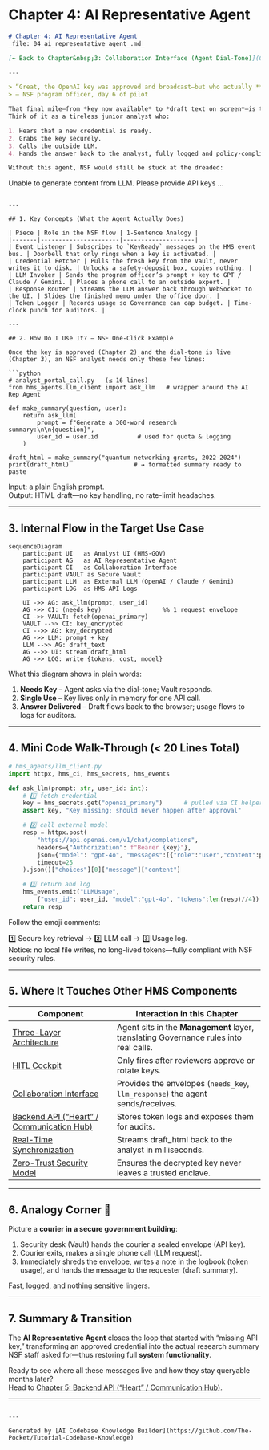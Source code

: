 # Chapter 4: AI Representative Agent

```markdown
# Chapter 4: AI Representative Agent  
_file: 04_ai_representative_agent_.md_

[← Back to Chapter&nbsp;3: Collaboration Interface (Agent Dial-Tone)](03_collaboration_interface_agent_dial_tone_.md)

---

> “Great, the OpenAI key was approved and broadcast—but who actually **uses** it so my ‘Generate Research Summary’ button stops flashing red?”  
> — NSF program officer, day 6 of pilot

That final mile—from *key now available* to *draft text on screen*—is the exact slice of **system functionality** the **AI Representative Agent** covers.  
Think of it as a tireless junior analyst who:

1. Hears that a new credential is ready.  
2. Grabs the key securely.  
3. Calls the outside LLM.  
4. Hands the answer back to the analyst, fully logged and policy-compliant.

Without this agent, NSF would still be stuck at the dreaded:

```
Unable to generate content from LLM.
Please provide API keys …
```

---

## 1. Key Concepts (What the Agent Actually Does)

| Piece | Role in the NSF flow | 1-Sentence Analogy |
|-------|----------------------|--------------------|
| Event Listener | Subscribes to `KeyReady` messages on the HMS event bus. | Doorbell that only rings when a key is activated. |
| Credential Fetcher | Pulls the fresh key from the Vault, never writes it to disk. | Unlocks a safety-deposit box, copies nothing. |
| LLM Invoker | Sends the program officer’s prompt + key to GPT / Claude / Gemini. | Places a phone call to an outside expert. |
| Response Router | Streams the LLM answer back through WebSocket to the UI. | Slides the finished memo under the office door. |
| Token Logger | Records usage so Governance can cap budget. | Time-clock punch for auditors. |

---

## 2. How Do I Use It? – NSF One-Click Example

Once the key is approved (Chapter 2) and the dial-tone is live (Chapter 3), an NSF analyst needs only these few lines:

```python
# analyst_portal_call.py   (≤ 16 lines)
from hms_agents.llm_client import ask_llm   # wrapper around the AI Rep Agent

def make_summary(question, user):
    return ask_llm(
        prompt = f"Generate a 300-word research summary:\n\n{question}",
        user_id = user.id           # used for quota & logging
    )

draft_html = make_summary("quantum networking grants, 2022-2024")
print(draft_html)                  # → formatted summary ready to paste
```

Input: a plain English prompt.  
Output: HTML draft—no key handling, no rate-limit headaches.

---

## 3. Internal Flow in the Target Use Case

```mermaid
sequenceDiagram
    participant UI   as Analyst UI (HMS-GOV)
    participant AG   as AI Representative Agent
    participant CI   as Collaboration Interface
    participant VAULT as Secure Vault
    participant LLM  as External LLM (OpenAI / Claude / Gemini)
    participant LOG  as HMS-API Logs

    UI ->> AG: ask_llm(prompt, user_id)
    AG ->> CI: (needs_key)                 %% 1 request envelope
    CI ->> VAULT: fetch(openai_primary)
    VAULT -->> CI: key_encrypted
    CI -->> AG: key_decrypted
    AG ->> LLM: prompt + key
    LLM -->> AG: draft_text
    AG -->> UI: stream draft_html
    AG ->> LOG: write {tokens, cost, model}
```

What this diagram shows in plain words:

1. **Needs Key** – Agent asks via the dial-tone; Vault responds.  
2. **Single Use** – Key lives only in memory for one API call.  
3. **Answer Delivered** – Draft flows back to the browser; usage flows to logs for auditors.

---

## 4. Mini Code Walk-Through (< 20 Lines Total)

```python
# hms_agents/llm_client.py
import httpx, hms_ci, hms_secrets, hms_events

def ask_llm(prompt: str, user_id: int):
    # 1️⃣ fetch credential
    key = hms_secrets.get("openai_primary")      # pulled via CI helper
    assert key, "Key missing; should never happen after approval"

    # 2️⃣ call external model
    resp = httpx.post(
        "https://api.openai.com/v1/chat/completions",
        headers={"Authorization": f"Bearer {key}"},
        json={"model": "gpt-4o", "messages":[{"role":"user","content":prompt}]},
        timeout=25
    ).json()["choices"][0]["message"]["content"]

    # 3️⃣ return and log
    hms_events.emit("LLMUsage",
        {"user_id": user_id, "model":"gpt-4o", "tokens":len(resp)//4})
    return resp
```

Follow the emoji comments:

1️⃣ Secure key retrieval → 2️⃣ LLM call → 3️⃣ Usage log.  
Notice: no local file writes, no long-lived tokens—fully compliant with NSF security rules.

---

## 5. Where It Touches Other HMS Components

Component | Interaction in this Chapter
----------|----------------------------
[Three-Layer Architecture](01_three_layer_architecture_governance_management_interface_.md) | Agent sits in the **Management** layer, translating Governance rules into real calls.
[HITL Cockpit](02_human_in_the_loop_hitl_decision_maker_engagement_.md) | Only fires after reviewers approve or rotate keys.
[Collaboration Interface](03_collaboration_interface_agent_dial_tone_.md) | Provides the envelopes (`needs_key`, `llm_response`) the agent sends/receives.
[Backend API (“Heart” / Communication Hub)](05_backend_api_heart_communication_hub_.md) | Stores token logs and exposes them for audits.
[Real-Time Synchronization](06_real_time_synchronization_event_broadcast_.md) | Streams draft_html back to the analyst in milliseconds.
[Zero-Trust Security Model](12_zero_trust_security_model_.md) | Ensures the decrypted key never leaves a trusted enclave.

---

## 6. Analogy Corner 📨

Picture a **courier in a secure government building**:

1. Security desk (Vault) hands the courier a sealed envelope (API key).  
2. Courier exits, makes a single phone call (LLM request).  
3. Immediately shreds the envelope, writes a note in the logbook (token usage), and hands the message to the requester (draft summary).  

Fast, logged, and nothing sensitive lingers.

---

## 7. Summary & Transition

The **AI Representative Agent** closes the loop that started with “missing API key,” transforming an approved credential into the actual research summary NSF staff asked for—thus restoring full **system functionality**.

Ready to see where all these messages live and how they stay queryable months later?  
Head to [Chapter 5: Backend API (“Heart” / Communication Hub)](05_backend_api_heart_communication_hub_.md).

---
```

---

Generated by [AI Codebase Knowledge Builder](https://github.com/The-Pocket/Tutorial-Codebase-Knowledge)